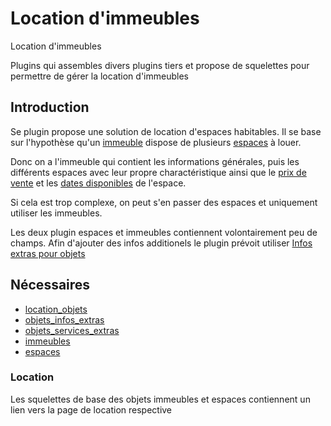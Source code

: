 # Location d'immeubles
Location d'immeubles

Plugins qui assembles divers plugins tiers et propose de squelettes pour permettre de gérer la location d'immeubles

## Introduction
Se plugin propose une solution de location d'espaces habitables. Il se base sur l'hypothèse
qu'un [immeuble](https://github.com/abelass/immeubles) dispose de plusieurs [espaces](https://github.com/abelass/espaces) à louer.

Donc on a l'immeuble qui contient les informations générales, puis les différents espaces
avec leur propre charactéristique ainsi que le [prix de vente](https://github.com/abelass/prix_objets_periodes) et les
[dates disponibles](https://github.com/abelass/objets_disponibilites) de l'espace.

Si cela est trop complexe, on peut s'en passer des espaces et uniquement utiliser
les immeubles.

Les deux plugin espaces et immeubles contiennent volontairement peu de champs.
Afin d'ajouter des infos additionels le plugin prévoit utiliser [Infos extras pour objets](https://github.com/abelass/objets_infos_extras)


## Nécessaires
- [location_objets](https://github.com/abelass/location_objets)
- [objets_infos_extras](https://github.com/abelass/objets_infos_extras)
- [objets_services_extras](https://github.com/abelass/objets_services_extras)
- [immeubles](https://github.com/abelass/immeubles)
- [espaces](https://github.com/abelass/espaces)

### Location
Les squelettes de base des objets immeubles et espaces contiennent un lien vers la
page de location respective


